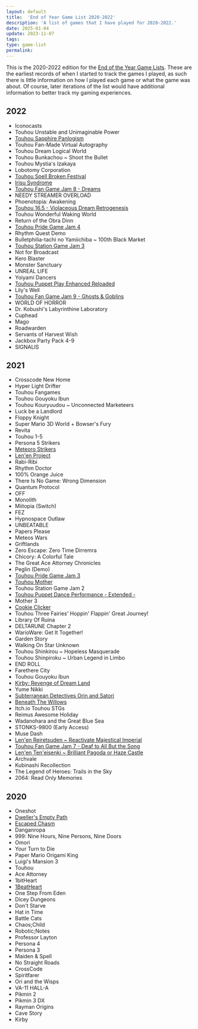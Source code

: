 ```yaml
---
layout: default
title:  'End of Year Game List 2020-2022'
description: 'A list of games that I have played for 2020-2022.'
date: 2025-01-04
update: 2023-11-07
tags: 
type: game-list
permalink:
---
```


This is the 2020-2022 edition for the [End of the Year Game Lists](/indexes/game-list.html). These are the earliest records of when I started to track the games I played, as such there is little information on how I played each game or what the game was about. Of course, later iterations of the list would have additional information to better track my gaming experiences.

## 2022

- Iconocasts
- Touhou Unstable and Unimaginable Power
- [Touhou Sapphire Panlogism](https://urbanmagic.itch.io/thsp)
- Touhou Fan-Made Virtual Autography
- Touhou Dream Logical World
- Touhou Bunkachou ~ Shoot the Bullet
- Touhou Mystia's Izakaya
- Lobotomy Corporation
- [Touhou Spell Broken Festival](https://insys.itch.io/sdf)
- [Irisu Syndrome](https://archive.org/details/irisu-syndrome)
- [Touhou Fan Game Jam 8 - Dreams](https://itch.io/jam/touhou-jam-8)
- NEEDY STREAMER OVERLOAD
- Phoenotopia: Awakening
- [Touhou 16.5 - Violaceous Dream Retrogenesis](https://www.thpatch.net/wiki/User:Some_Guy_in_Paradise#Violaceous_Dream_Retrogenesis)
- Touhou Wonderful Waking World
- Return of the Obra Dinn
- [Touhou Pride Game Jam 4](https://itch.io/jam/touhou-pride-4)
- Rhythm Quest Demo
- Bulletphilia-tachi no Yamiichiba ~ 100th Black Market
- [Touhou Station Game Jam 3](https://www.youtube.com/playlist?list=PLxva2KEuzsf93ZZbLF-oBretnjB2jxzDB)
- Not for Broadcast
- Kero Blaster
- Monster Sanctuary
- UNREAL LIFE
- Yoiyami Dancers
- [Touhou Puppet Play Enhanced Reloaded](https://www.pokecommunity.com/threads/touhou-puppet-play-enhanced-reloaded-version-6-8d-released.372999/)
- Lily's Well
- [Touhou Fan Game Jam 9 - Ghosts & Goblins](https://itch.io/jam/touhou-jam-9)
- WORLD OF HORROR
- Dr. Kobushi's Labyrinthine Laboratory
- Cuphead
- Mago
- Roadwarden
- Servants of Harvest Wish
- Jackbox Party Pack 4-9
- SIGNALIS

## 2021

- Crosscode New Home
- Hyper Light Drifter
- Touhou Fangames
- Touhou Gouyoku Ibun
- Touhou Kouryuudou ~ Unconnected Marketeers
- Luck be a Landlord
- Floppy Knight
- Super Mario 3D World + Bowser's Fury
- Revita
- Touhou 1-5
- Persona 5 Strikers
- [Meteoro Strikers](https://sites.google.com/view/meteorostriker/home)
- [Len'en Project](https://lenen.shoutwiki.com/wiki/Len%27en_Project)
- Rabi-Ribi
- Rhythm Doctor
- 100% Orange Juice
- There Is No Game: Wrong Dimension
- Quantum Protocol
- OFF
- Monolith
- Miitopia (Switch)
- FEZ
- Hypnospace Outlaw
- UNBEATABLE
- Papers Please
- Meteos Wars
- Griftlands
- Zero Escape: Zero Time Dirremra
- Chicory: A Colorful Tale
- The Great Ace Attorney Chronicles
- Peglin (Demo)
- [Touhou Pride Game Jam 3](https://itch.io/jam/touhou-pride-jam-3)
- [Touhou Mother](https://vgperson.com/games/touhoumother.htm)
- Touhou Station Game Jam 2
- [Touhou Puppet Dance Performance - Extended -](http://gensoushinki.com/index.php?lang=en)
- Mother 3
- [Cookie Clicker](https://orteil.dashnet.org/cookieclicker/)
- Touhou Three Fairies' Hoppin' Flappin' Great Journey!
- Library Of Ruina
- DELTARUNE Chapter 2
- WarioWare: Get It Together!
- Garden Story
- Walking On Star Unknown
- Touhou Shinkirou ~ Hopeless Masquerade
- Touhou  Shinpiroku ~ Urban Legend in Limbo
- END ROLL
- Farethere City
- Touhou Gouyoku Ibun
- [Kirby: Revenge of Dream Land](https://www.youtube.com/watch?v=yS60d2xCtdg)
- Yume Nikki
- [Subterranean Detectives Orin and Satori](https://magpieteahouse.itch.io/subterranean-detectives-orin-and-satori)
- [Beneath The Willows](https://fionakaenbyou.itch.io/beneath-the-willows)
- Itch.io Touhou STGs
- Reimus Awesome Holiday
- Wadanohara and the Great Blue Sea
- STONKS-9800 (Early Access)
- Muse Dash
- [Len'en Reiretsuden ~ Reactivate Majestical Imperial](https://www.lenen.shoutwiki.com/wiki/Reactivate_Majestical_Imperial)
- [Touhou Fan Game Jam 7 - Deaf to All But the Song](https://itch.io/jam/touhou-jam-7)
- [Len'en Ten'eisenki ~ Brilliant Pagoda or Haze Castle](https://www.lenen.shoutwiki.com/wiki/Brilliant_Pagoda_or_Haze_Castle)
- Archvale
- Kubinashi Recollection
- The Legend of Heroes: Trails in the Sky
- 2064: Read Only Memories

## 2020

- Oneshot
- [Dweller's Empty Path](https://tuyoki.itch.io/dwellers-empty-path)
- [Escaped Chasm](https://tuyoki.itch.io/escaped-chasm)
- Danganropa
- 999: Nine Hours, Nine Persons, Nine Doors
- Omori
- Your Turn to Die
- Paper Mario Origami King
- Luigi's Mansion 3
- Touhou
- Ace Attorney
- 1bitHeart
- [1BeatHeart](https://vgperson.com/games/1beatheart.htm)
- One Step From Eden
- Dicey Dungeons
- Don't Starve
- Hat in Time
- Battle Cats
- Chaos;Child
- Robotic;Notes
- Professor Layton
- Persona 4
- Persona 3
- Maiden & Spell
- No Straight Roads
- CrossCode
- Spiritfarer
- Ori and the Wisps
- VA-11 HALL-A
- Pikmin 2
- Pikmin 3 DX
- Rayman Origins
- Cave Story
- Kirby